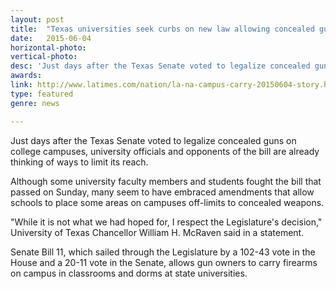 ```yaml
---
layout: post
title:  "Texas universities seek curbs on new law allowing concealed guns on campus"
date:   2015-06-04 
horizontal-photo:
vertical-photo:
desc: 'Just days after the Texas Senate voted to legalize concealed guns on college campuses, university officials and opponents of the bill are already thinking of ways to limit its reach.'
awards:
link: http://www.latimes.com/nation/la-na-campus-carry-20150604-story.html
type: featured
genre: news

---
```


Just days after the Texas Senate voted to legalize concealed guns on college campuses, university officials and opponents of the bill are already thinking of ways to limit its reach.

Although some university faculty members and students fought the bill that passed on Sunday, many seem to have embraced amendments that allow schools to place some areas on campuses off-limits to concealed weapons.

"While it is not what we had hoped for, I respect the Legislature's decision," University of Texas Chancellor William H. McRaven said in a statement.

Senate Bill 11, which sailed through the Legislature by a 102-43 vote in the House and a 20-11 vote in the Senate, allows gun owners to carry firearms on campus in classrooms and dorms at state universities.